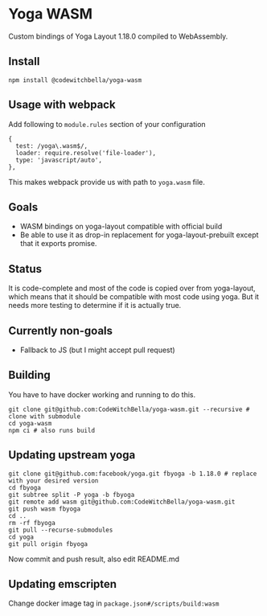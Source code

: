 # Yoga WASM

Custom bindings of Yoga Layout 1.18.0 compiled to WebAssembly.

## Install

`npm install @codewitchbella/yoga-wasm`

## Usage with webpack

Add following to `module.rules` section of your configuration

```
{
  test: /yoga\.wasm$/,
  loader: require.resolve('file-loader'),
  type: 'javascript/auto',
},
```

This makes webpack provide us with path to `yoga.wasm` file.

## Goals

- WASM bindings on yoga-layout compatible with official build
- Be able to use it as drop-in replacement for yoga-layout-prebuilt except that
  it exports promise.

## Status

It is code-complete and most of the code is copied over from yoga-layout, which
means that it should be compatible with most code using yoga. But it needs
more testing to determine if it is actually true.

## Currently non-goals

- Fallback to JS (but I might accept pull request)

## Building

You have to have docker working and running to do this.

```
git clone git@github.com:CodeWitchBella/yoga-wasm.git --recursive # clone with submodule
cd yoga-wasm
npm ci # also runs build
```

## Updating upstream yoga

```
git clone git@github.com:facebook/yoga.git fbyoga -b 1.18.0 # replace with your desired version
cd fbyoga
git subtree split -P yoga -b fbyoga
git remote add wasm git@github.com:CodeWitchBella/yoga-wasm.git
git push wasm fbyoga
cd ..
rm -rf fbyoga
git pull --recurse-submodules
cd yoga
git pull origin fbyoga
```

Now commit and push result, also edit README.md

## Updating emscripten

Change docker image tag in `package.json#/scripts/build:wasm`

